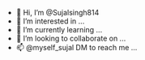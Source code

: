 - 👋 Hi, I’m @Sujalsingh814
- 👀 I’m interested in ...
- 🌱 I’m currently learning ...
- 💞️ I’m looking to collaborate on ...
- 📫 @myself_sujal DM to reach me ...

<!---
Sujalsingh814/Sujalsingh814 is a ✨ special ✨ repository because its `README.md` (this file) appears on your GitHub profile.
You can click the Preview link to take a look at your changes.
--->
